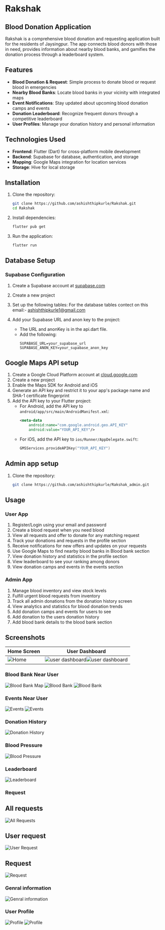 # Rakshak

## Blood Donation Application

Rakshak is a comprehensive blood donation and requesting application built for the residents of Jaysingpur. The app connects blood donors with those in need, provides information about nearby blood banks, and gamifies the donation process through a leaderboard system.

## Features

- **Blood Donation & Request**: Simple process to donate blood or request blood in emergencies
- **Nearby Blood Banks**: Locate blood banks in your vicinity with integrated maps
- **Event Notifications**: Stay updated about upcoming blood donation camps and events
- **Donation Leaderboard**: Recognize frequent donors through a competitive leaderboard
- **User Profiles**: Manage your donation history and personal information

## Technologies Used

- **Frontend**: Flutter (Dart) for cross-platform mobile development
- **Backend**: Supabase for database, authentication, and storage
- **Mapping**: Google Maps integration for location services
- **Storage**: Hive for local storage

## Installation

1. Clone the repository:
   ```bash
   git clone https://github.com/ashishthipkurle/Rakshak.git
   cd Rakshak
   ```

2. Install dependencies:
   ```bash
   flutter pub get
   ```

3. Run the application:
   ```bash
   flutter run
   ```

## Database Setup

### Supabase Configuration

1. Create a Supabase account at [supabase.com](https://supabase.com)
2. Create a new project
3. Set up the following tables:
   For the database tables contect on this email:- ashishthipkurle1@gmail.com

4. Add your Supabase URL and anon key to the project:
   - The URL and anonKey is in the api.dart file.
   - Add the following:
     ```
     SUPABASE_URL=your_supabase_url
     SUPABASE_ANON_KEY=your_supabase_anon_key
     ```

## Google Maps API setup

1. Create a Google Cloud Platform account at [cloud.google.com](https://cloud.google.com)
2. Create a new project
3. Enable the Maps SDK for Android and iOS
4. Generate an API key and restrict it to your app's package name and SHA-1 certificate fingerprint
5. Add the API key to your Flutter project:
   - For Android, add the API key to `android/app/src/main/AndroidManifest.xml`:
     ```xml
     <meta-data
         android:name="com.google.android.geo.API_KEY"
         android:value="YOUR_API_KEY"/>
     ```
   - For iOS, add the API key to `ios/Runner/AppDelegate.swift`:
     ```swift
     GMSServices.provideAPIKey("YOUR_API_KEY")
     ```

## Admin app setup

1. Clone the repository:
   ```bash
   git clone https://github.com/ashishthipkurle/Rakshak_admin.git
   ```

## Usage

### User App
1. Register/Login using your email and password
2. Create a blood request when you need blood
3. View all requests and offer to donate for any matching request
4. Track your donations and requests in the profile section
5. Receive notifications for new offers and updates on your requests
6. Use Google Maps to find nearby blood banks in Blood bank section
7. View donation history and statistics in the profile section
8. View leaderboard to see your ranking among donors
9. View donation camps and events in the events section

### Admin App
1. Manage blood inventory and view stock levels
2. Fulfill urgent blood requests from inventory
3. Track all admin donations from the donation history screen
4. View analytics and statistics for blood donation trends
5. Add donation camps and events for users to see
6. Add donation to the users donation history
7. Add blood bank details to the blood bank section

## Screenshots

| Home Screen                   | User Dashboard                                                                                        |
|-------------------------------|-------------------------------------------------------------------------------------------------------|
| ![Home](screenshots/home.jpg) | ![user dashboard](screenshots/userdashboard_1.jpg)![user dashboard ](screenshots/userdashboard_2.jpg) |


### Blood Bank Near User
![Blood Bank Map](screenshots/blood_bank_map.jpg)
![Blood Bank](screenshots/blood_banks_1.jpg)
![Blood Bank](screenshots/blood_banks_2.jpg)

### Events Near User
![Events](screenshots/events_1.jpg)
![Events](screenshots/events_2.jpg)

### Donation History
![Donation History](screenshots/Donation.jpg)

### Blood Pressure
![Blood Pressure](screenshots/Blood_pressure.jpg)

### Leaderboard
![Leaderboard](screenshots/leaderboard.jpg)

### Request

## All requests
![All Requests](screenshots/all_request.jpg)

## User request
![User Request](screenshots/user_request.jpg)

## Request 
![Request](screenshots/request.jpg)

### Genral information
![Genral information](screenshots/genral_info.jpg)

### User Profile
![Profile](screenshots/user_profile_1.jpg)
![Profile](screenshots/user_profile_2.jpg)

